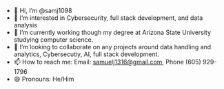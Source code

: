 - 👋 Hi, I’m @samj1098
- 👀 I’m interested in Cybersecurity, full stack development, and data analysis
- 🌱 I’m currently working though my degree at Arizona State University studying computer science.
- 💞️ I’m looking to collaborate on any projects around data handling and analytics, Cybersecutiy, AI, full stack development.
- 📫 How to reach me: Email: samuelj1316@gmail.com, Phone (605) 929-1796
- 😄 Pronouns: He/Him

